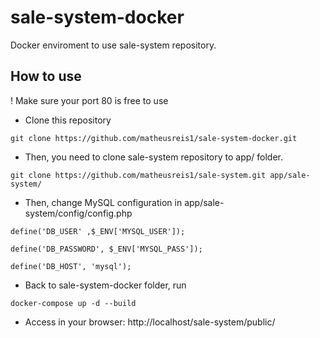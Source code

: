# sale-system-docker
Docker enviroment to use sale-system repository.

## How to use
! Make sure your port 80 is free to use

- Clone this repository
```
git clone https://github.com/matheusreis1/sale-system-docker.git
```

- Then, you need to clone sale-system repository to app/ folder.
```
git clone https://github.com/matheusreis1/sale-system.git app/sale-system/
```

- Then, change MySQL configuration in app/sale-system/config/config.php
```
define('DB_USER' ,$_ENV['MYSQL_USER']);

define('DB_PASSWORD', $_ENV['MYSQL_PASS']);

define('DB_HOST', 'mysql');
```

- Back to sale-system-docker folder, run
```
docker-compose up -d --build
```

- Access in your browser:
http://localhost/sale-system/public/
